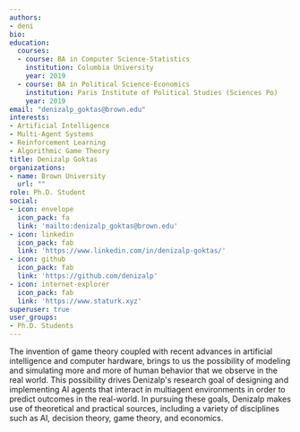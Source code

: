 ```yaml
---
authors:
- deni
bio: 
education:
  courses:
  - course: BA in Computer Science-Statistics
    institution: Columbia University
    year: 2019
  - course: BA in Political Science-Economics
    institution: Paris Institute of Political Studies (Sciences Po)
    year: 2019
email: "denizalp_goktas@brown.edu"
interests:
- Artificial Intelligence
- Multi-Agent Systems
- Reinforcement Learning
- Algorithmic Game Theory
title: Denizalp Goktas
organizations:
- name: Brown University
  url: ""
role: Ph.D. Student
social:
- icon: envelope
  icon_pack: fa
  link: 'mailto:denizalp_goktas@brown.edu'
- icon: linkedin
  icon_pack: fab
  link: 'https://www.linkedin.com/in/denizalp-goktas/'
- icon: github
  icon_pack: fab
  link: 'https://github.com/denizalp'
- icon: internet-explorer
  icon_pack: fab
  link: 'https://www.staturk.xyz'
superuser: true
user_groups:
- Ph.D. Students
---
```


The invention of game theory coupled with recent advances in artificial intelligence and computer hardware, brings to us the possibility of modeling and simulating more and more of human behavior that we observe in the real world. This possibility drives Denizalp's research goal of designing and implementing AI agents that interact in multiagent environments in order to predict outcomes in the real-world. In pursuing these goals, Denizalp makes use of theoretical and practical sources, including a variety of disciplines such as AI, decision theory, game theory, and economics.